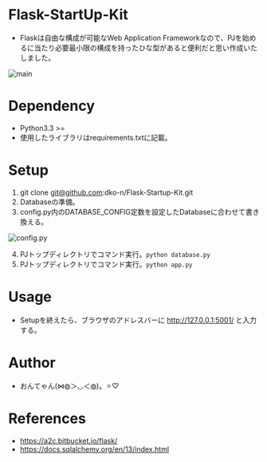 # Flask-StartUp-Kit
* Flaskは自由な構成が可能なWeb Application Frameworkなので、PJを始めるに当たり必要最小限の構成を持ったひな型があると便利だと思い作成いたしました。

![main](https://user-images.githubusercontent.com/13768156/74444176-cf2c7380-4eb7-11ea-8167-2cf2968694c1.png)

# Dependency
* Python3.3 >=
* 使用したライブラリはrequirements.txtに記載。

# Setup
1. git clone git@github.com:dko-n/Flask-Startup-Kit.git
2. Databaseの準備。
3. config.py内のDATABASE_CONFIG定数を設定したDatabaseに合わせて書き換える。

![config.py](https://user-images.githubusercontent.com/13768156/74444166-cc318300-4eb7-11ea-8943-1b5ccbd1707b.png)


4. PJトップディレクトリでコマンド実行。```python database.py```
5. PJトップディレクトリでコマンド実行。```python app.py```

# Usage
* Setupを終えたら、ブラウザのアドレスバーに http://127.0.0.1:5001/ と入力する。

# Author
* おんてゃん(⋈◍＞◡＜◍)。✧♡

# References
* https://a2c.bitbucket.io/flask/
* https://docs.sqlalchemy.org/en/13/index.html